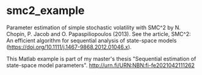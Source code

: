 # smc2_example
Parameter estimation of simple stochastic volatility with SMC^2 by N. Chopin, P. Jacob and O. Papaspiliopoulos (2013).
See the article, SMC^2: An efficient algorithm for sequential analysis of state-space models (https://doi.org/10.1111/j.1467-9868.2012.01046.x).

This Matlab example is part of my master's thesis
"Sequential estimation of state-space model parameters".
http://urn.fi/URN:NBN:fi-fe2021042111262
